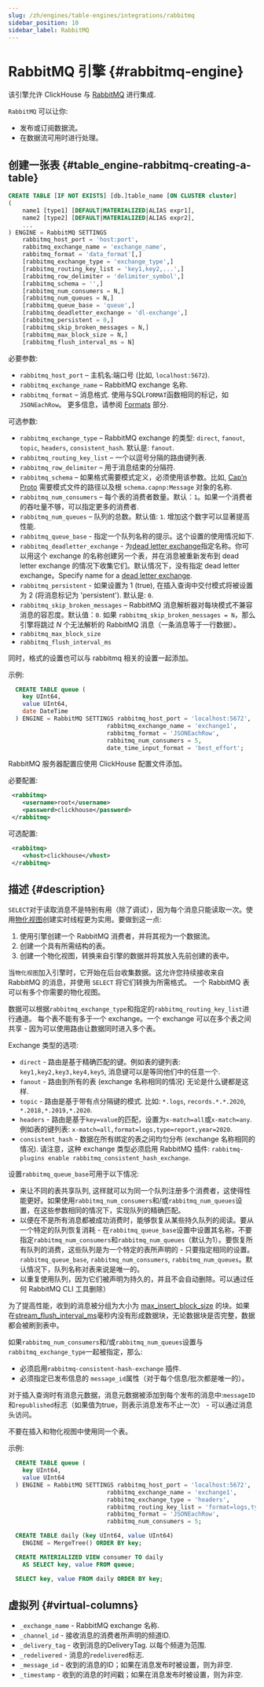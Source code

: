 ```yaml
---
slug: /zh/engines/table-engines/integrations/rabbitmq
sidebar_position: 10
sidebar_label: RabbitMQ
---
```


# RabbitMQ 引擎 {#rabbitmq-engine}

该引擎允许 ClickHouse 与 [RabbitMQ](https://www.rabbitmq.com) 进行集成.

`RabbitMQ` 可以让你:

- 发布或订阅数据流。
- 在数据流可用时进行处理。

## 创建一张表 {#table_engine-rabbitmq-creating-a-table}

``` sql
CREATE TABLE [IF NOT EXISTS] [db.]table_name [ON CLUSTER cluster]
(
    name1 [type1] [DEFAULT|MATERIALIZED|ALIAS expr1],
    name2 [type2] [DEFAULT|MATERIALIZED|ALIAS expr2],
    ...
) ENGINE = RabbitMQ SETTINGS
    rabbitmq_host_port = 'host:port',
    rabbitmq_exchange_name = 'exchange_name',
    rabbitmq_format = 'data_format'[,]
    [rabbitmq_exchange_type = 'exchange_type',]
    [rabbitmq_routing_key_list = 'key1,key2,...',]
    [rabbitmq_row_delimiter = 'delimiter_symbol',]
    [rabbitmq_schema = '',]
    [rabbitmq_num_consumers = N,]
    [rabbitmq_num_queues = N,]
    [rabbitmq_queue_base = 'queue',]
    [rabbitmq_deadletter_exchange = 'dl-exchange',]
    [rabbitmq_persistent = 0,]
    [rabbitmq_skip_broken_messages = N,]
    [rabbitmq_max_block_size = N,]
    [rabbitmq_flush_interval_ms = N]
```

必要参数:

-   `rabbitmq_host_port` – 主机名:端口号 (比如, `localhost:5672`).
-   `rabbitmq_exchange_name` – RabbitMQ exchange 名称.
-   `rabbitmq_format` – 消息格式. 使用与SQL`FORMAT`函数相同的标记，如`JSONEachRow`。 更多信息，请参阅 [Formats](../../../interfaces/formats.md) 部分.

可选参数:

-   `rabbitmq_exchange_type` – RabbitMQ exchange 的类型: `direct`, `fanout`, `topic`, `headers`, `consistent_hash`. 默认是: `fanout`.
-   `rabbitmq_routing_key_list` – 一个以逗号分隔的路由键列表.
-   `rabbitmq_row_delimiter` – 用于消息结束的分隔符.
-   `rabbitmq_schema` – 如果格式需要模式定义，必须使用该参数。比如, [Cap’n Proto](https://capnproto.org/) 需要模式文件的路径以及根 `schema.capnp:Message` 对象的名称.
-   `rabbitmq_num_consumers` – 每个表的消费者数量。默认：`1`。如果一个消费者的吞吐量不够，可以指定更多的消费者.
-   `rabbitmq_num_queues` – 队列的总数。默认值: `1`. 增加这个数字可以显著提高性能.
-   `rabbitmq_queue_base` -  指定一个队列名称的提示。这个设置的使用情况如下.
-   `rabbitmq_deadletter_exchange` - 为[dead letter exchange](https://www.rabbitmq.com/dlx.html)指定名称。你可以用这个 exchange 的名称创建另一个表，并在消息被重新发布到 dead letter exchange 的情况下收集它们。默认情况下，没有指定 dead letter exchange。Specify name for a [dead letter exchange](https://www.rabbitmq.com/dlx.html).
-   `rabbitmq_persistent` - 如果设置为 1 (true), 在插入查询中交付模式将被设置为 2 (将消息标记为 'persistent'). 默认是: `0`.
-   `rabbitmq_skip_broken_messages` – RabbitMQ 消息解析器对每块模式不兼容消息的容忍度。默认值：`0`. 如果 `rabbitmq_skip_broken_messages = N`，那么引擎将跳过 *N* 个无法解析的 RabbitMQ 消息（一条消息等于一行数据）。
-   `rabbitmq_max_block_size`
-   `rabbitmq_flush_interval_ms`

同时，格式的设置也可以与 rabbitmq 相关的设置一起添加。

示例:

``` sql
  CREATE TABLE queue (
    key UInt64,
    value UInt64,
    date DateTime
  ) ENGINE = RabbitMQ SETTINGS rabbitmq_host_port = 'localhost:5672',
                            rabbitmq_exchange_name = 'exchange1',
                            rabbitmq_format = 'JSONEachRow',
                            rabbitmq_num_consumers = 5,
                            date_time_input_format = 'best_effort';
```

RabbitMQ 服务器配置应使用 ClickHouse 配置文件添加。

必要配置:

``` xml
 <rabbitmq>
    <username>root</username>
    <password>clickhouse</password>
 </rabbitmq>
```

可选配置:

``` xml
 <rabbitmq>
    <vhost>clickhouse</vhost>
 </rabbitmq>
```

## 描述 {#description}

`SELECT`对于读取消息不是特别有用（除了调试），因为每个消息只能读取一次。使用[物化视图](../../../sql-reference/statements/create.md#create-view)创建实时线程更为实用。要做到这一点:

1.  使用引擎创建一个 RabbitMQ 消费者，并将其视为一个数据流。
2.  创建一个具有所需结构的表。
3.  创建一个物化视图，转换来自引擎的数据并将其放入先前创建的表中。

当`物化视图`加入引擎时，它开始在后台收集数据。这允许您持续接收来自 RabbitMQ 的消息，并使用 `SELECT` 将它们转换为所需格式。
一个 RabbitMQ 表可以有多个你需要的物化视图。

数据可以根据`rabbitmq_exchange_type`和指定的`rabbitmq_routing_key_list`进行通道。
每个表不能有多于一个 exchange。一个 exchange 可以在多个表之间共享 - 因为可以使用路由让数据同时进入多个表。

Exchange 类型的选项:

-   `direct` - 路由是基于精确匹配的键。例如表的键列表: `key1,key2,key3,key4,key5`, 消息键可以是等同他们中的任意一个.
-   `fanout` - 路由到所有的表 (exchange 名称相同的情况) 无论是什么键都是这样.
-   `topic` - 路由是基于带有点分隔键的模式. 比如: `*.logs`, `records.*.*.2020`, `*.2018,*.2019,*.2020`.
-   `headers` -  路由是基于`key=value`的匹配，设置为`x-match=all`或`x-match=any`. 例如表的键列表: `x-match=all,format=logs,type=report,year=2020`.
-   `consistent_hash` - 数据在所有绑定的表之间均匀分布 (exchange 名称相同的情况). 请注意，这种 exchange 类型必须启用 RabbitMQ 插件: `rabbitmq-plugins enable rabbitmq_consistent_hash_exchange`.

设置`rabbitmq_queue_base`可用于以下情况:

-   来让不同的表共享队列, 这样就可以为同一个队列注册多个消费者，这使得性能更好。如果使用`rabbitmq_num_consumers`和/或`rabbitmq_num_queues`设置，在这些参数相同的情况下，实现队列的精确匹配。
-   以便在不是所有消息都被成功消费时，能够恢复从某些持久队列的阅读。要从一个特定的队列恢复消耗 - 在`rabbitmq_queue_base`设置中设置其名称，不要指定`rabbitmq_num_consumers`和`rabbitmq_num_queues`（默认为1）。要恢复所有队列的消费，这些队列是为一个特定的表所声明的 - 只要指定相同的设置。`rabbitmq_queue_base`, `rabbitmq_num_consumers`, `rabbitmq_num_queues`。默认情况下，队列名称对表来说是唯一的。
-   以重复使用队列，因为它们被声明为持久的，并且不会自动删除。可以通过任何 RabbitMQ CLI 工具删除）

为了提高性能，收到的消息被分组为大小为 [max_insert_block_size](../../../operations/server-configuration-parameters/settings.md#settings-max_insert_block_size) 的块。如果在[stream_flush_interval_ms](../../../operations/server-configuration-parameters/settings.md)毫秒内没有形成数据块，无论数据块是否完整，数据都会被刷到表中。

如果`rabbitmq_num_consumers`和/或`rabbitmq_num_queues`设置与`rabbitmq_exchange_type`一起被指定，那么:

-   必须启用`rabbitmq-consistent-hash-exchange` 插件.
-   必须指定已发布信息的 `message_id`属性（对于每个信息/批次都是唯一的）。

对于插入查询时有消息元数据，消息元数据被添加到每个发布的消息中:`messageID`和`republished`标志（如果值为true，则表示消息发布不止一次） - 可以通过消息头访问。

不要在插入和物化视图中使用同一个表。

示例:

``` sql
  CREATE TABLE queue (
    key UInt64,
    value UInt64
  ) ENGINE = RabbitMQ SETTINGS rabbitmq_host_port = 'localhost:5672',
                            rabbitmq_exchange_name = 'exchange1',
                            rabbitmq_exchange_type = 'headers',
                            rabbitmq_routing_key_list = 'format=logs,type=report,year=2020',
                            rabbitmq_format = 'JSONEachRow',
                            rabbitmq_num_consumers = 5;

  CREATE TABLE daily (key UInt64, value UInt64)
    ENGINE = MergeTree() ORDER BY key;

  CREATE MATERIALIZED VIEW consumer TO daily
    AS SELECT key, value FROM queue;

  SELECT key, value FROM daily ORDER BY key;
```

## 虚拟列 {#virtual-columns}

-   `_exchange_name` - RabbitMQ exchange 名称.
-   `_channel_id` - 接收消息的消费者所声明的频道ID.
-   `_delivery_tag` - 收到消息的DeliveryTag. 以每个频道为范围.
-   `_redelivered` - 消息的`redelivered`标志.
-   `_message_id` - 收到的消息的ID；如果在消息发布时被设置，则为非空.
-   `_timestamp` - 收到的消息的时间戳；如果在消息发布时被设置，则为非空.


